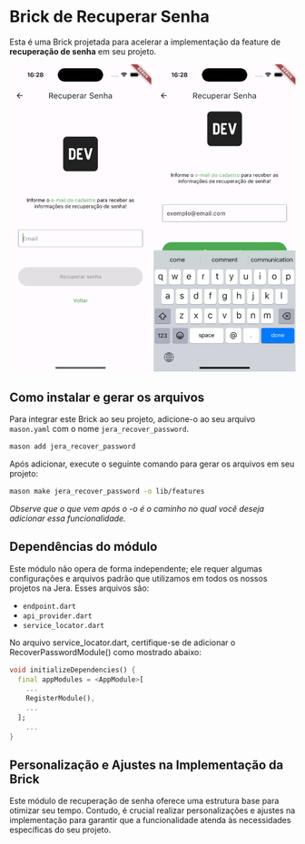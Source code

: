 # Brick de Recuperar Senha

Esta é uma Brick projetada para acelerar a implementação da feature de **recuperação de senha** em seu projeto.

<img width="250" src="assets/image1.png"/>
<img width="250" src="assets/image2.png"/>

## Como instalar e gerar os arquivos

Para integrar este Brick ao seu projeto, adicione-o ao seu arquivo `mason.yaml` com o nome `jera_recover_password`.

```bash
mason add jera_recover_password
```

Após adicionar, execute o seguinte comando para gerar os arquivos em seu projeto:

```bash
mason make jera_recover_password -o lib/features
```

*Observe que o que vem após o -o é o caminho no qual você deseja adicionar essa funcionalidade.*

## Dependências do módulo

Este módulo não opera de forma independente; ele requer algumas configurações e arquivos padrão que utilizamos em todos os nossos projetos na Jera. Esses arquivos são:

- `endpoint.dart`
- `api_provider.dart`
- `service_locator.dart`

No arquivo service_locator.dart, certifique-se de adicionar o RecoverPasswordModule() como mostrado abaixo:

```dart
void initializeDependencies() {
  final appModules = <AppModule>[
    ...
    RegisterModule(),
    ...
  ];
    ...
}
```

## Personalização e Ajustes na Implementação da Brick

Este módulo de recuperação de senha oferece uma estrutura base para otimizar seu tempo. Contudo, é crucial realizar personalizações e ajustes na implementação para garantir que a funcionalidade atenda às necessidades específicas do seu projeto.

